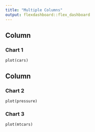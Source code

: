 ```yaml
---
title: "Multiple Columns"
output: flexdashboard::flex_dashboard
---
```

    
Column
-------------------------------------
    
### Chart 1
    
```{r}
plot(cars)
```
   
Column
-------------------------------------
   
### Chart 2

```{r}
plot(pressure)
```   
 
### Chart 3
    
```{r}
plot(mtcars)
```

